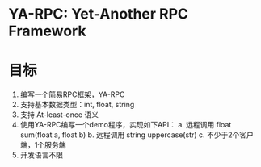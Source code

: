 # YA-RPC: Yet-Another RPC Framework
# 目标
1. 编写一个简易RPC框架，YA-RPC
2. 支持基本数据类型：int, float, string
3. 支持 At-least-once 语义
4. 使用YA-RPC编写一个demo程序，实现如下API：
   a. 远程调用 float sum(float a, float b)
   b. 远程调用 string uppercase(str)
   c. 不少于2个客户端，1个服务端
5. 开发语言不限
